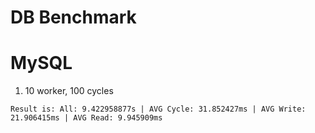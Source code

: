 # DB Benchmark

# MySQL
1. 10 worker, 100 cycles
```text
Result is: All: 9.422958877s | AVG Cycle: 31.852427ms | AVG Write: 21.906415ms | AVG Read: 9.945909ms
```
